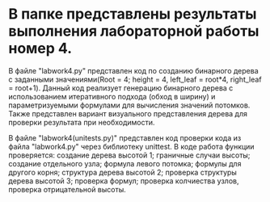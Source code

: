 # В папке представлены результаты выполнения лабораторной работы номер 4.

В файле "labwork4.py" представлен код по созданию бинарного дерева с заданными значениями(Root = 4; height = 4, left_leaf = root*4, right_leaf = root+1). 
Данный код реализует генерацию бинарного дерева с использованием итеративного подхода (обход в ширину) и параметризуемыми формулами для вычисления значений потомков. Также представлен вариант визуального представления дерева для проверки результата при необходимости.


В файле "labwork4(unitests.py)" представлен код проверки кода из файла "labwork4.py" через библиотеку unittest. В коде работа функции проверяется: создание дерева высотой 1; граничные случаи высоты; создание отдельного узла; формула левого потомка; формулы для другого корня; структура дерева высотой 2; проверка структуры дерева высотой 3; проверка формул; проверка колчиества узлов, проверка отрицательной высоты.
